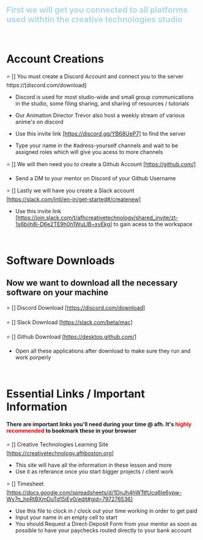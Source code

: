 ## <span style="color:lightblue" > **First we will get you connected to all platforms used withtin the creative technologies studio** </span>

<br>

# **Account Creations**

⭐️ [] You must create a Discord Account and connect you to the server https://[discord.com/download]

- Discord is used for most studio-wide and small group communications in the studio, some filing sharing, and sharing of resources / tutorials 
- Our Animation Director Trevor also host a weekly stream of various anime's on discord

- Use this invite link [https://discord.gg/YB68UeP7] to find the server
- Type your name in the #adress-yourself channels and wait to be assigned roles which will give you acess to more channels

⭐️ [] We will then need you to create a Github Account [https://github.com/]

-  Send a DM to your mentor on Discord of your Github Username

⭐️ [] Lastly we will have you create a Slack account [https://slack.com/intl/en-in/get-started#/createnew]

- Use this invite link [https://join.slack.com/t/afhcreativetechnology/shared_invite/zt-1s6biih8j-D6e2TE9h0h1WuLlB~xyEkg] to gain acess to the workspace

<br>
 
# **Software Downloads**

## Now we want to download all the necessary software on your machine

⭐️ [] Discord Download [https://discord.com/download]

⭐️ [] Slack Download [https://slack.com/beta/mac]

⭐️ [] Github Download [https://desktop.github.com/]

- Open all these applications after download to make sure they run and work porperly 

<br>

# **Essential Links / Important Information**

#### There are important links you'll need during your time @ afh. It's <span style="color:red" > **highly recommended** </span> to bookmark these in your browser

⭐️ [] Creative Technologies Learning Site [https://creativetechnology.afhboston.org]

- This site will have all the information in these lesson and more
- Use it as referance once you start bigger projects / client work

⭐️ [] Timesheet [https://docs.google.com/spreadsheets/d/1DnJh4hWTtfUcq6Ie6ypw-Wy7n_hpRtBXmDuTd15iEy0/edit#gid=797276536]

- Use this file to clock in / clock out your time working in order to get paid
- Input your name in an empty cell to start
- You should Request a Direct-Deposit Form from your mentor as soon as possible to have your paychecks routed directly to your bank account